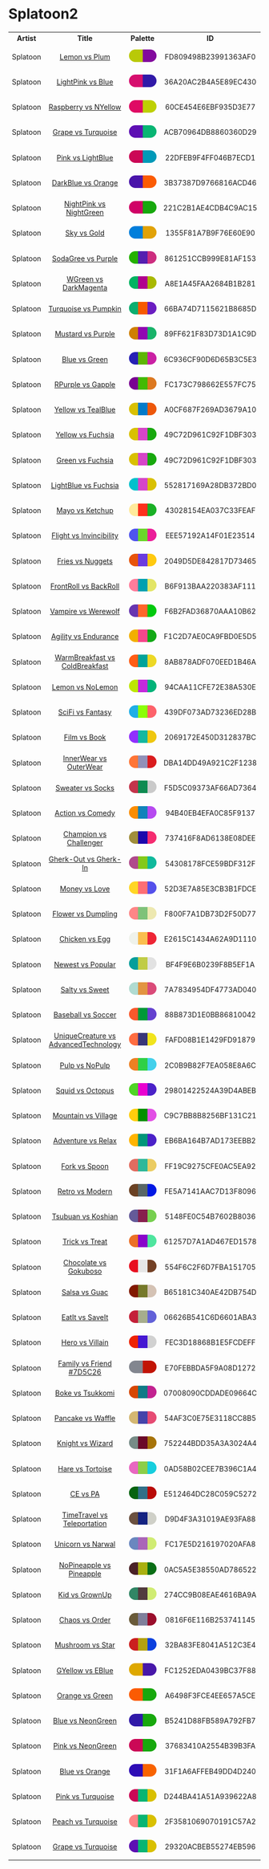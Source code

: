 
<!DOCTYPE html>
<html><body>
<h1>Splatoon2</h1>
<table style="width:100%">
<tr><th style="text-align: center; vertical-align: middle;">Artist</th><th style="text-align: center; vertical-align: middle;">Title</th><th style="text-align: center; vertical-align: middle;">Palette</th><th style="text-align: center; vertical-align: middle;">ID</th></tr>
<tr><td style="text-align: center; vertical-align: middle;"><p style="font-size:14px">Splatoon</p></td> <td style="text-align: center; vertical-align: middle;"><a href=https://splatoonwiki.org/wiki/Ink style="font-size:14px">Lemon vs Plum</a></td> <td style="text-align: center; vertical-align: middle;"><img style="border-radius: 14px;" src="../media/swatches/FD809498B23991363AF0.jpg" height="25"></td> <td style="text-align: center; vertical-align: middle;"><p style="font-size:14px">FD809498B23991363AF0</p></td></tr>
<tr><td style="text-align: center; vertical-align: middle;"><p style="font-size:14px">Splatoon</p></td> <td style="text-align: center; vertical-align: middle;"><a href=https://splatoonwiki.org/wiki/Ink style="font-size:14px">LightPink vs Blue</a></td> <td style="text-align: center; vertical-align: middle;"><img style="border-radius: 14px;" src="../media/swatches/36A20AC2B4A5E89EC430.jpg" height="25"></td> <td style="text-align: center; vertical-align: middle;"><p style="font-size:14px">36A20AC2B4A5E89EC430</p></td></tr>
<tr><td style="text-align: center; vertical-align: middle;"><p style="font-size:14px">Splatoon</p></td> <td style="text-align: center; vertical-align: middle;"><a href=https://splatoonwiki.org/wiki/Ink style="font-size:14px">Raspberry vs NYellow</a></td> <td style="text-align: center; vertical-align: middle;"><img style="border-radius: 14px;" src="../media/swatches/60CE454E6EBF935D3E77.jpg" height="25"></td> <td style="text-align: center; vertical-align: middle;"><p style="font-size:14px">60CE454E6EBF935D3E77</p></td></tr>
<tr><td style="text-align: center; vertical-align: middle;"><p style="font-size:14px">Splatoon</p></td> <td style="text-align: center; vertical-align: middle;"><a href=https://splatoonwiki.org/wiki/Ink style="font-size:14px">Grape vs Turquoise</a></td> <td style="text-align: center; vertical-align: middle;"><img style="border-radius: 14px;" src="../media/swatches/ACB70964DB8860360D29.jpg" height="25"></td> <td style="text-align: center; vertical-align: middle;"><p style="font-size:14px">ACB70964DB8860360D29</p></td></tr>
<tr><td style="text-align: center; vertical-align: middle;"><p style="font-size:14px">Splatoon</p></td> <td style="text-align: center; vertical-align: middle;"><a href=https://splatoonwiki.org/wiki/Ink style="font-size:14px">Pink vs LightBlue</a></td> <td style="text-align: center; vertical-align: middle;"><img style="border-radius: 14px;" src="../media/swatches/22DFEB9F4FF046B7ECD1.jpg" height="25"></td> <td style="text-align: center; vertical-align: middle;"><p style="font-size:14px">22DFEB9F4FF046B7ECD1</p></td></tr>
<tr><td style="text-align: center; vertical-align: middle;"><p style="font-size:14px">Splatoon</p></td> <td style="text-align: center; vertical-align: middle;"><a href=https://splatoonwiki.org/wiki/Ink style="font-size:14px">DarkBlue vs Orange</a></td> <td style="text-align: center; vertical-align: middle;"><img style="border-radius: 14px;" src="../media/swatches/3B37387D9766816ACD46.jpg" height="25"></td> <td style="text-align: center; vertical-align: middle;"><p style="font-size:14px">3B37387D9766816ACD46</p></td></tr>
<tr><td style="text-align: center; vertical-align: middle;"><p style="font-size:14px">Splatoon</p></td> <td style="text-align: center; vertical-align: middle;"><a href=https://splatoonwiki.org/wiki/Ink style="font-size:14px">NightPink vs NightGreen</a></td> <td style="text-align: center; vertical-align: middle;"><img style="border-radius: 14px;" src="../media/swatches/221C2B1AE4CDB4C9AC15.jpg" height="25"></td> <td style="text-align: center; vertical-align: middle;"><p style="font-size:14px">221C2B1AE4CDB4C9AC15</p></td></tr>
<tr><td style="text-align: center; vertical-align: middle;"><p style="font-size:14px">Splatoon</p></td> <td style="text-align: center; vertical-align: middle;"><a href=https://splatoonwiki.org/wiki/Ink style="font-size:14px">Sky vs Gold</a></td> <td style="text-align: center; vertical-align: middle;"><img style="border-radius: 14px;" src="../media/swatches/1355F81A7B9F76E60E90.jpg" height="25"></td> <td style="text-align: center; vertical-align: middle;"><p style="font-size:14px">1355F81A7B9F76E60E90</p></td></tr>
<tr><td style="text-align: center; vertical-align: middle;"><p style="font-size:14px">Splatoon</p></td> <td style="text-align: center; vertical-align: middle;"><a href=https://splatoonwiki.org/wiki/Ink style="font-size:14px">SodaGree vs Purple</a></td> <td style="text-align: center; vertical-align: middle;"><img style="border-radius: 14px;" src="../media/swatches/861251CCB999E81AF153.jpg" height="25"></td> <td style="text-align: center; vertical-align: middle;"><p style="font-size:14px">861251CCB999E81AF153</p></td></tr>
<tr><td style="text-align: center; vertical-align: middle;"><p style="font-size:14px">Splatoon</p></td> <td style="text-align: center; vertical-align: middle;"><a href=https://splatoonwiki.org/wiki/Ink style="font-size:14px">WGreen vs DarkMagenta</a></td> <td style="text-align: center; vertical-align: middle;"><img style="border-radius: 14px;" src="../media/swatches/A8E1A45FAA2684B1B281.jpg" height="25"></td> <td style="text-align: center; vertical-align: middle;"><p style="font-size:14px">A8E1A45FAA2684B1B281</p></td></tr>
<tr><td style="text-align: center; vertical-align: middle;"><p style="font-size:14px">Splatoon</p></td> <td style="text-align: center; vertical-align: middle;"><a href=https://splatoonwiki.org/wiki/Ink style="font-size:14px">Turquoise vs Pumpkin</a></td> <td style="text-align: center; vertical-align: middle;"><img style="border-radius: 14px;" src="../media/swatches/66BA74D7115621B8685D.jpg" height="25"></td> <td style="text-align: center; vertical-align: middle;"><p style="font-size:14px">66BA74D7115621B8685D</p></td></tr>
<tr><td style="text-align: center; vertical-align: middle;"><p style="font-size:14px">Splatoon</p></td> <td style="text-align: center; vertical-align: middle;"><a href=https://splatoonwiki.org/wiki/Ink style="font-size:14px">Mustard vs Purple</a></td> <td style="text-align: center; vertical-align: middle;"><img style="border-radius: 14px;" src="../media/swatches/89FF621F83D73D1A1C9D.jpg" height="25"></td> <td style="text-align: center; vertical-align: middle;"><p style="font-size:14px">89FF621F83D73D1A1C9D</p></td></tr>
<tr><td style="text-align: center; vertical-align: middle;"><p style="font-size:14px">Splatoon</p></td> <td style="text-align: center; vertical-align: middle;"><a href=https://splatoonwiki.org/wiki/Ink style="font-size:14px">Blue vs Green</a></td> <td style="text-align: center; vertical-align: middle;"><img style="border-radius: 14px;" src="../media/swatches/6C936CF90D6D65B3C5E3.jpg" height="25"></td> <td style="text-align: center; vertical-align: middle;"><p style="font-size:14px">6C936CF90D6D65B3C5E3</p></td></tr>
<tr><td style="text-align: center; vertical-align: middle;"><p style="font-size:14px">Splatoon</p></td> <td style="text-align: center; vertical-align: middle;"><a href=https://splatoonwiki.org/wiki/Ink style="font-size:14px">RPurple vs Gapple</a></td> <td style="text-align: center; vertical-align: middle;"><img style="border-radius: 14px;" src="../media/swatches/FC173C798662E557FC75.jpg" height="25"></td> <td style="text-align: center; vertical-align: middle;"><p style="font-size:14px">FC173C798662E557FC75</p></td></tr>
<tr><td style="text-align: center; vertical-align: middle;"><p style="font-size:14px">Splatoon</p></td> <td style="text-align: center; vertical-align: middle;"><a href=https://splatoonwiki.org/wiki/Ink style="font-size:14px">Yellow vs TealBlue</a></td> <td style="text-align: center; vertical-align: middle;"><img style="border-radius: 14px;" src="../media/swatches/A0CF687F269AD3679A10.jpg" height="25"></td> <td style="text-align: center; vertical-align: middle;"><p style="font-size:14px">A0CF687F269AD3679A10</p></td></tr>
<tr><td style="text-align: center; vertical-align: middle;"><p style="font-size:14px">Splatoon</p></td> <td style="text-align: center; vertical-align: middle;"><a href=https://splatoonwiki.org/wiki/Ink style="font-size:14px">Yellow vs Fuchsia</a></td> <td style="text-align: center; vertical-align: middle;"><img style="border-radius: 14px;" src="../media/swatches/49C72D961C92F1DBF303.jpg" height="25"></td> <td style="text-align: center; vertical-align: middle;"><p style="font-size:14px">49C72D961C92F1DBF303</p></td></tr>
<tr><td style="text-align: center; vertical-align: middle;"><p style="font-size:14px">Splatoon</p></td> <td style="text-align: center; vertical-align: middle;"><a href=https://splatoonwiki.org/wiki/Ink style="font-size:14px">Green vs Fuchsia</a></td> <td style="text-align: center; vertical-align: middle;"><img style="border-radius: 14px;" src="../media/swatches/49C72D961C92F1DBF303.jpg" height="25"></td> <td style="text-align: center; vertical-align: middle;"><p style="font-size:14px">49C72D961C92F1DBF303</p></td></tr>
<tr><td style="text-align: center; vertical-align: middle;"><p style="font-size:14px">Splatoon</p></td> <td style="text-align: center; vertical-align: middle;"><a href=https://splatoonwiki.org/wiki/Ink style="font-size:14px">LightBlue vs Fuchsia</a></td> <td style="text-align: center; vertical-align: middle;"><img style="border-radius: 14px;" src="../media/swatches/552817169A28DB372BD0.jpg" height="25"></td> <td style="text-align: center; vertical-align: middle;"><p style="font-size:14px">552817169A28DB372BD0</p></td></tr>
<tr><td style="text-align: center; vertical-align: middle;"><p style="font-size:14px">Splatoon</p></td> <td style="text-align: center; vertical-align: middle;"><a href=https://splatoonwiki.org/wiki/Ink style="font-size:14px">Mayo vs Ketchup</a></td> <td style="text-align: center; vertical-align: middle;"><img style="border-radius: 14px;" src="../media/swatches/43028154EA037C33FEAF.jpg" height="25"></td> <td style="text-align: center; vertical-align: middle;"><p style="font-size:14px">43028154EA037C33FEAF</p></td></tr>
<tr><td style="text-align: center; vertical-align: middle;"><p style="font-size:14px">Splatoon</p></td> <td style="text-align: center; vertical-align: middle;"><a href=https://splatoonwiki.org/wiki/Ink style="font-size:14px">Flight vs Invincibility</a></td> <td style="text-align: center; vertical-align: middle;"><img style="border-radius: 14px;" src="../media/swatches/EEE57192A14F01E23514.jpg" height="25"></td> <td style="text-align: center; vertical-align: middle;"><p style="font-size:14px">EEE57192A14F01E23514</p></td></tr>
<tr><td style="text-align: center; vertical-align: middle;"><p style="font-size:14px">Splatoon</p></td> <td style="text-align: center; vertical-align: middle;"><a href=https://splatoonwiki.org/wiki/Ink style="font-size:14px">Fries vs Nuggets</a></td> <td style="text-align: center; vertical-align: middle;"><img style="border-radius: 14px;" src="../media/swatches/2049D5DE842817D73465.jpg" height="25"></td> <td style="text-align: center; vertical-align: middle;"><p style="font-size:14px">2049D5DE842817D73465</p></td></tr>
<tr><td style="text-align: center; vertical-align: middle;"><p style="font-size:14px">Splatoon</p></td> <td style="text-align: center; vertical-align: middle;"><a href=https://splatoonwiki.org/wiki/Ink style="font-size:14px">FrontRoll vs BackRoll</a></td> <td style="text-align: center; vertical-align: middle;"><img style="border-radius: 14px;" src="../media/swatches/B6F913BAA220383AF111.jpg" height="25"></td> <td style="text-align: center; vertical-align: middle;"><p style="font-size:14px">B6F913BAA220383AF111</p></td></tr>
<tr><td style="text-align: center; vertical-align: middle;"><p style="font-size:14px">Splatoon</p></td> <td style="text-align: center; vertical-align: middle;"><a href=https://splatoonwiki.org/wiki/Ink style="font-size:14px">Vampire vs Werewolf</a></td> <td style="text-align: center; vertical-align: middle;"><img style="border-radius: 14px;" src="../media/swatches/F6B2FAD36870AAA10B62.jpg" height="25"></td> <td style="text-align: center; vertical-align: middle;"><p style="font-size:14px">F6B2FAD36870AAA10B62</p></td></tr>
<tr><td style="text-align: center; vertical-align: middle;"><p style="font-size:14px">Splatoon</p></td> <td style="text-align: center; vertical-align: middle;"><a href=https://splatoonwiki.org/wiki/Ink style="font-size:14px">Agility vs Endurance</a></td> <td style="text-align: center; vertical-align: middle;"><img style="border-radius: 14px;" src="../media/swatches/F1C2D7AE0CA9FBD0E5D5.jpg" height="25"></td> <td style="text-align: center; vertical-align: middle;"><p style="font-size:14px">F1C2D7AE0CA9FBD0E5D5</p></td></tr>
<tr><td style="text-align: center; vertical-align: middle;"><p style="font-size:14px">Splatoon</p></td> <td style="text-align: center; vertical-align: middle;"><a href=https://splatoonwiki.org/wiki/Ink style="font-size:14px">WarmBreakfast vs ColdBreakfast</a></td> <td style="text-align: center; vertical-align: middle;"><img style="border-radius: 14px;" src="../media/swatches/8AB878ADF070EED1B46A.jpg" height="25"></td> <td style="text-align: center; vertical-align: middle;"><p style="font-size:14px">8AB878ADF070EED1B46A</p></td></tr>
<tr><td style="text-align: center; vertical-align: middle;"><p style="font-size:14px">Splatoon</p></td> <td style="text-align: center; vertical-align: middle;"><a href=https://splatoonwiki.org/wiki/Ink style="font-size:14px">Lemon vs NoLemon</a></td> <td style="text-align: center; vertical-align: middle;"><img style="border-radius: 14px;" src="../media/swatches/94CAA11CFE72E38A530E.jpg" height="25"></td> <td style="text-align: center; vertical-align: middle;"><p style="font-size:14px">94CAA11CFE72E38A530E</p></td></tr>
<tr><td style="text-align: center; vertical-align: middle;"><p style="font-size:14px">Splatoon</p></td> <td style="text-align: center; vertical-align: middle;"><a href=https://splatoonwiki.org/wiki/Ink style="font-size:14px">SciFi vs Fantasy</a></td> <td style="text-align: center; vertical-align: middle;"><img style="border-radius: 14px;" src="../media/swatches/439DF073AD73236ED28B.jpg" height="25"></td> <td style="text-align: center; vertical-align: middle;"><p style="font-size:14px">439DF073AD73236ED28B</p></td></tr>
<tr><td style="text-align: center; vertical-align: middle;"><p style="font-size:14px">Splatoon</p></td> <td style="text-align: center; vertical-align: middle;"><a href=https://splatoonwiki.org/wiki/Ink style="font-size:14px">Film vs Book</a></td> <td style="text-align: center; vertical-align: middle;"><img style="border-radius: 14px;" src="../media/swatches/2069172E450D312837BC.jpg" height="25"></td> <td style="text-align: center; vertical-align: middle;"><p style="font-size:14px">2069172E450D312837BC</p></td></tr>
<tr><td style="text-align: center; vertical-align: middle;"><p style="font-size:14px">Splatoon</p></td> <td style="text-align: center; vertical-align: middle;"><a href=https://splatoonwiki.org/wiki/Ink style="font-size:14px">InnerWear vs OuterWear</a></td> <td style="text-align: center; vertical-align: middle;"><img style="border-radius: 14px;" src="../media/swatches/DBA14DD49A921C2F1238.jpg" height="25"></td> <td style="text-align: center; vertical-align: middle;"><p style="font-size:14px">DBA14DD49A921C2F1238</p></td></tr>
<tr><td style="text-align: center; vertical-align: middle;"><p style="font-size:14px">Splatoon</p></td> <td style="text-align: center; vertical-align: middle;"><a href=https://splatoonwiki.org/wiki/Ink style="font-size:14px">Sweater vs Socks</a></td> <td style="text-align: center; vertical-align: middle;"><img style="border-radius: 14px;" src="../media/swatches/F5D5C09373AF66AD7364.jpg" height="25"></td> <td style="text-align: center; vertical-align: middle;"><p style="font-size:14px">F5D5C09373AF66AD7364</p></td></tr>
<tr><td style="text-align: center; vertical-align: middle;"><p style="font-size:14px">Splatoon</p></td> <td style="text-align: center; vertical-align: middle;"><a href=https://splatoonwiki.org/wiki/Ink style="font-size:14px">Action vs Comedy</a></td> <td style="text-align: center; vertical-align: middle;"><img style="border-radius: 14px;" src="../media/swatches/94B40EB4EFA0C85F9137.jpg" height="25"></td> <td style="text-align: center; vertical-align: middle;"><p style="font-size:14px">94B40EB4EFA0C85F9137</p></td></tr>
<tr><td style="text-align: center; vertical-align: middle;"><p style="font-size:14px">Splatoon</p></td> <td style="text-align: center; vertical-align: middle;"><a href=https://splatoonwiki.org/wiki/Ink style="font-size:14px">Champion vs Challenger</a></td> <td style="text-align: center; vertical-align: middle;"><img style="border-radius: 14px;" src="../media/swatches/737416F8AD6138E08DEE.jpg" height="25"></td> <td style="text-align: center; vertical-align: middle;"><p style="font-size:14px">737416F8AD6138E08DEE</p></td></tr>
<tr><td style="text-align: center; vertical-align: middle;"><p style="font-size:14px">Splatoon</p></td> <td style="text-align: center; vertical-align: middle;"><a href=https://splatoonwiki.org/wiki/Ink style="font-size:14px">Gherk-Out vs Gherk-In</a></td> <td style="text-align: center; vertical-align: middle;"><img style="border-radius: 14px;" src="../media/swatches/54308178FCE59BDF312F.jpg" height="25"></td> <td style="text-align: center; vertical-align: middle;"><p style="font-size:14px">54308178FCE59BDF312F</p></td></tr>
<tr><td style="text-align: center; vertical-align: middle;"><p style="font-size:14px">Splatoon</p></td> <td style="text-align: center; vertical-align: middle;"><a href=https://splatoonwiki.org/wiki/Ink style="font-size:14px">Money vs Love</a></td> <td style="text-align: center; vertical-align: middle;"><img style="border-radius: 14px;" src="../media/swatches/52D3E7A85E3CB3B1FDCE.jpg" height="25"></td> <td style="text-align: center; vertical-align: middle;"><p style="font-size:14px">52D3E7A85E3CB3B1FDCE</p></td></tr>
<tr><td style="text-align: center; vertical-align: middle;"><p style="font-size:14px">Splatoon</p></td> <td style="text-align: center; vertical-align: middle;"><a href=https://splatoonwiki.org/wiki/Ink style="font-size:14px">Flower vs Dumpling</a></td> <td style="text-align: center; vertical-align: middle;"><img style="border-radius: 14px;" src="../media/swatches/F800F7A1DB73D2F50D77.jpg" height="25"></td> <td style="text-align: center; vertical-align: middle;"><p style="font-size:14px">F800F7A1DB73D2F50D77</p></td></tr>
<tr><td style="text-align: center; vertical-align: middle;"><p style="font-size:14px">Splatoon</p></td> <td style="text-align: center; vertical-align: middle;"><a href=https://splatoonwiki.org/wiki/Ink style="font-size:14px">Chicken vs Egg</a></td> <td style="text-align: center; vertical-align: middle;"><img style="border-radius: 14px;" src="../media/swatches/E2615C1434A62A9D1110.jpg" height="25"></td> <td style="text-align: center; vertical-align: middle;"><p style="font-size:14px">E2615C1434A62A9D1110</p></td></tr>
<tr><td style="text-align: center; vertical-align: middle;"><p style="font-size:14px">Splatoon</p></td> <td style="text-align: center; vertical-align: middle;"><a href=https://splatoonwiki.org/wiki/Ink style="font-size:14px">Newest vs Popular</a></td> <td style="text-align: center; vertical-align: middle;"><img style="border-radius: 14px;" src="../media/swatches/BF4F9E6B0239F8B5EF1A.jpg" height="25"></td> <td style="text-align: center; vertical-align: middle;"><p style="font-size:14px">BF4F9E6B0239F8B5EF1A</p></td></tr>
<tr><td style="text-align: center; vertical-align: middle;"><p style="font-size:14px">Splatoon</p></td> <td style="text-align: center; vertical-align: middle;"><a href=https://splatoonwiki.org/wiki/Ink style="font-size:14px">Salty vs Sweet</a></td> <td style="text-align: center; vertical-align: middle;"><img style="border-radius: 14px;" src="../media/swatches/7A7834954DF4773AD040.jpg" height="25"></td> <td style="text-align: center; vertical-align: middle;"><p style="font-size:14px">7A7834954DF4773AD040</p></td></tr>
<tr><td style="text-align: center; vertical-align: middle;"><p style="font-size:14px">Splatoon</p></td> <td style="text-align: center; vertical-align: middle;"><a href=https://splatoonwiki.org/wiki/Ink style="font-size:14px">Baseball vs Soccer</a></td> <td style="text-align: center; vertical-align: middle;"><img style="border-radius: 14px;" src="../media/swatches/88B873D1E0BB86810042.jpg" height="25"></td> <td style="text-align: center; vertical-align: middle;"><p style="font-size:14px">88B873D1E0BB86810042</p></td></tr>
<tr><td style="text-align: center; vertical-align: middle;"><p style="font-size:14px">Splatoon</p></td> <td style="text-align: center; vertical-align: middle;"><a href=https://splatoonwiki.org/wiki/Ink style="font-size:14px">UniqueCreature vs AdvancedTechnology</a></td> <td style="text-align: center; vertical-align: middle;"><img style="border-radius: 14px;" src="../media/swatches/FAFD08B1E1429FD91879.jpg" height="25"></td> <td style="text-align: center; vertical-align: middle;"><p style="font-size:14px">FAFD08B1E1429FD91879</p></td></tr>
<tr><td style="text-align: center; vertical-align: middle;"><p style="font-size:14px">Splatoon</p></td> <td style="text-align: center; vertical-align: middle;"><a href=https://splatoonwiki.org/wiki/Ink style="font-size:14px">Pulp vs NoPulp</a></td> <td style="text-align: center; vertical-align: middle;"><img style="border-radius: 14px;" src="../media/swatches/2C0B9B82F7EA058E8A6C.jpg" height="25"></td> <td style="text-align: center; vertical-align: middle;"><p style="font-size:14px">2C0B9B82F7EA058E8A6C</p></td></tr>
<tr><td style="text-align: center; vertical-align: middle;"><p style="font-size:14px">Splatoon</p></td> <td style="text-align: center; vertical-align: middle;"><a href=https://splatoonwiki.org/wiki/Ink style="font-size:14px">Squid vs Octopus</a></td> <td style="text-align: center; vertical-align: middle;"><img style="border-radius: 14px;" src="../media/swatches/29801422524A39D4ABEB.jpg" height="25"></td> <td style="text-align: center; vertical-align: middle;"><p style="font-size:14px">29801422524A39D4ABEB</p></td></tr>
<tr><td style="text-align: center; vertical-align: middle;"><p style="font-size:14px">Splatoon</p></td> <td style="text-align: center; vertical-align: middle;"><a href=https://splatoonwiki.org/wiki/Ink style="font-size:14px">Mountain vs Village</a></td> <td style="text-align: center; vertical-align: middle;"><img style="border-radius: 14px;" src="../media/swatches/C9C7BB8B8256BF131C21.jpg" height="25"></td> <td style="text-align: center; vertical-align: middle;"><p style="font-size:14px">C9C7BB8B8256BF131C21</p></td></tr>
<tr><td style="text-align: center; vertical-align: middle;"><p style="font-size:14px">Splatoon</p></td> <td style="text-align: center; vertical-align: middle;"><a href=https://splatoonwiki.org/wiki/Ink style="font-size:14px">Adventure vs Relax</a></td> <td style="text-align: center; vertical-align: middle;"><img style="border-radius: 14px;" src="../media/swatches/EB6BA164B7AD173EEBB2.jpg" height="25"></td> <td style="text-align: center; vertical-align: middle;"><p style="font-size:14px">EB6BA164B7AD173EEBB2</p></td></tr>
<tr><td style="text-align: center; vertical-align: middle;"><p style="font-size:14px">Splatoon</p></td> <td style="text-align: center; vertical-align: middle;"><a href=https://splatoonwiki.org/wiki/Ink style="font-size:14px">Fork vs Spoon</a></td> <td style="text-align: center; vertical-align: middle;"><img style="border-radius: 14px;" src="../media/swatches/FF19C9275CFE0AC5EA92.jpg" height="25"></td> <td style="text-align: center; vertical-align: middle;"><p style="font-size:14px">FF19C9275CFE0AC5EA92</p></td></tr>
<tr><td style="text-align: center; vertical-align: middle;"><p style="font-size:14px">Splatoon</p></td> <td style="text-align: center; vertical-align: middle;"><a href=https://splatoonwiki.org/wiki/Ink style="font-size:14px">Retro vs Modern</a></td> <td style="text-align: center; vertical-align: middle;"><img style="border-radius: 14px;" src="../media/swatches/FE5A7141AAC7D13F8096.jpg" height="25"></td> <td style="text-align: center; vertical-align: middle;"><p style="font-size:14px">FE5A7141AAC7D13F8096</p></td></tr>
<tr><td style="text-align: center; vertical-align: middle;"><p style="font-size:14px">Splatoon</p></td> <td style="text-align: center; vertical-align: middle;"><a href=https://splatoonwiki.org/wiki/Ink style="font-size:14px">Tsubuan vs Koshian</a></td> <td style="text-align: center; vertical-align: middle;"><img style="border-radius: 14px;" src="../media/swatches/5148FE0C54B7602B8036.jpg" height="25"></td> <td style="text-align: center; vertical-align: middle;"><p style="font-size:14px">5148FE0C54B7602B8036</p></td></tr>
<tr><td style="text-align: center; vertical-align: middle;"><p style="font-size:14px">Splatoon</p></td> <td style="text-align: center; vertical-align: middle;"><a href=https://splatoonwiki.org/wiki/Ink style="font-size:14px">Trick vs Treat</a></td> <td style="text-align: center; vertical-align: middle;"><img style="border-radius: 14px;" src="../media/swatches/61257D7A1AD467ED1578.jpg" height="25"></td> <td style="text-align: center; vertical-align: middle;"><p style="font-size:14px">61257D7A1AD467ED1578</p></td></tr>
<tr><td style="text-align: center; vertical-align: middle;"><p style="font-size:14px">Splatoon</p></td> <td style="text-align: center; vertical-align: middle;"><a href=https://splatoonwiki.org/wiki/Ink style="font-size:14px">Chocolate vs Gokuboso</a></td> <td style="text-align: center; vertical-align: middle;"><img style="border-radius: 14px;" src="../media/swatches/554F6C2F6D7FBA151705.jpg" height="25"></td> <td style="text-align: center; vertical-align: middle;"><p style="font-size:14px">554F6C2F6D7FBA151705</p></td></tr>
<tr><td style="text-align: center; vertical-align: middle;"><p style="font-size:14px">Splatoon</p></td> <td style="text-align: center; vertical-align: middle;"><a href=https://splatoonwiki.org/wiki/Ink style="font-size:14px">Salsa vs Guac</a></td> <td style="text-align: center; vertical-align: middle;"><img style="border-radius: 14px;" src="../media/swatches/B65181C340AE42DB754D.jpg" height="25"></td> <td style="text-align: center; vertical-align: middle;"><p style="font-size:14px">B65181C340AE42DB754D</p></td></tr>
<tr><td style="text-align: center; vertical-align: middle;"><p style="font-size:14px">Splatoon</p></td> <td style="text-align: center; vertical-align: middle;"><a href=https://splatoonwiki.org/wiki/Ink style="font-size:14px">EatIt vs SaveIt</a></td> <td style="text-align: center; vertical-align: middle;"><img style="border-radius: 14px;" src="../media/swatches/06626B541C6D6601ABA3.jpg" height="25"></td> <td style="text-align: center; vertical-align: middle;"><p style="font-size:14px">06626B541C6D6601ABA3</p></td></tr>
<tr><td style="text-align: center; vertical-align: middle;"><p style="font-size:14px">Splatoon</p></td> <td style="text-align: center; vertical-align: middle;"><a href=https://splatoonwiki.org/wiki/Ink style="font-size:14px">Hero vs Villain</a></td> <td style="text-align: center; vertical-align: middle;"><img style="border-radius: 14px;" src="../media/swatches/FEC3D18868B1E5FCDEFF.jpg" height="25"></td> <td style="text-align: center; vertical-align: middle;"><p style="font-size:14px">FEC3D18868B1E5FCDEFF</p></td></tr>
<tr><td style="text-align: center; vertical-align: middle;"><p style="font-size:14px">Splatoon</p></td> <td style="text-align: center; vertical-align: middle;"><a href=https://splatoonwiki.org/wiki/Ink style="font-size:14px">Family vs Friend #7D5C26</a></td> <td style="text-align: center; vertical-align: middle;"><img style="border-radius: 14px;" src="../media/swatches/E70FEBBDA5F9A08D1272.jpg" height="25"></td> <td style="text-align: center; vertical-align: middle;"><p style="font-size:14px">E70FEBBDA5F9A08D1272</p></td></tr>
<tr><td style="text-align: center; vertical-align: middle;"><p style="font-size:14px">Splatoon</p></td> <td style="text-align: center; vertical-align: middle;"><a href=https://splatoonwiki.org/wiki/Ink style="font-size:14px">Boke vs Tsukkomi</a></td> <td style="text-align: center; vertical-align: middle;"><img style="border-radius: 14px;" src="../media/swatches/07008090CDDADE09664C.jpg" height="25"></td> <td style="text-align: center; vertical-align: middle;"><p style="font-size:14px">07008090CDDADE09664C</p></td></tr>
<tr><td style="text-align: center; vertical-align: middle;"><p style="font-size:14px">Splatoon</p></td> <td style="text-align: center; vertical-align: middle;"><a href=https://splatoonwiki.org/wiki/Ink style="font-size:14px">Pancake vs Waffle</a></td> <td style="text-align: center; vertical-align: middle;"><img style="border-radius: 14px;" src="../media/swatches/54AF3C0E75E3118CC8B5.jpg" height="25"></td> <td style="text-align: center; vertical-align: middle;"><p style="font-size:14px">54AF3C0E75E3118CC8B5</p></td></tr>
<tr><td style="text-align: center; vertical-align: middle;"><p style="font-size:14px">Splatoon</p></td> <td style="text-align: center; vertical-align: middle;"><a href=https://splatoonwiki.org/wiki/Ink style="font-size:14px">Knight vs Wizard</a></td> <td style="text-align: center; vertical-align: middle;"><img style="border-radius: 14px;" src="../media/swatches/752244BDD35A3A3024A4.jpg" height="25"></td> <td style="text-align: center; vertical-align: middle;"><p style="font-size:14px">752244BDD35A3A3024A4</p></td></tr>
<tr><td style="text-align: center; vertical-align: middle;"><p style="font-size:14px">Splatoon</p></td> <td style="text-align: center; vertical-align: middle;"><a href=https://splatoonwiki.org/wiki/Ink style="font-size:14px">Hare vs Tortoise</a></td> <td style="text-align: center; vertical-align: middle;"><img style="border-radius: 14px;" src="../media/swatches/0AD58B02CEE7B396C1A4.jpg" height="25"></td> <td style="text-align: center; vertical-align: middle;"><p style="font-size:14px">0AD58B02CEE7B396C1A4</p></td></tr>
<tr><td style="text-align: center; vertical-align: middle;"><p style="font-size:14px">Splatoon</p></td> <td style="text-align: center; vertical-align: middle;"><a href=https://splatoonwiki.org/wiki/Ink style="font-size:14px">CE vs PA</a></td> <td style="text-align: center; vertical-align: middle;"><img style="border-radius: 14px;" src="../media/swatches/E512464DC28C059C5272.jpg" height="25"></td> <td style="text-align: center; vertical-align: middle;"><p style="font-size:14px">E512464DC28C059C5272</p></td></tr>
<tr><td style="text-align: center; vertical-align: middle;"><p style="font-size:14px">Splatoon</p></td> <td style="text-align: center; vertical-align: middle;"><a href=https://splatoonwiki.org/wiki/Ink style="font-size:14px">TimeTravel vs Teleportation</a></td> <td style="text-align: center; vertical-align: middle;"><img style="border-radius: 14px;" src="../media/swatches/D9D4F3A31019AE93FA88.jpg" height="25"></td> <td style="text-align: center; vertical-align: middle;"><p style="font-size:14px">D9D4F3A31019AE93FA88</p></td></tr>
<tr><td style="text-align: center; vertical-align: middle;"><p style="font-size:14px">Splatoon</p></td> <td style="text-align: center; vertical-align: middle;"><a href=https://splatoonwiki.org/wiki/Ink style="font-size:14px">Unicorn vs Narwal</a></td> <td style="text-align: center; vertical-align: middle;"><img style="border-radius: 14px;" src="../media/swatches/FC17E5D216197020AFA8.jpg" height="25"></td> <td style="text-align: center; vertical-align: middle;"><p style="font-size:14px">FC17E5D216197020AFA8</p></td></tr>
<tr><td style="text-align: center; vertical-align: middle;"><p style="font-size:14px">Splatoon</p></td> <td style="text-align: center; vertical-align: middle;"><a href=https://splatoonwiki.org/wiki/Ink style="font-size:14px">NoPineapple vs Pineapple</a></td> <td style="text-align: center; vertical-align: middle;"><img style="border-radius: 14px;" src="../media/swatches/0AC5A5E38550AD786522.jpg" height="25"></td> <td style="text-align: center; vertical-align: middle;"><p style="font-size:14px">0AC5A5E38550AD786522</p></td></tr>
<tr><td style="text-align: center; vertical-align: middle;"><p style="font-size:14px">Splatoon</p></td> <td style="text-align: center; vertical-align: middle;"><a href=https://splatoonwiki.org/wiki/Ink style="font-size:14px">Kid vs GrownUp</a></td> <td style="text-align: center; vertical-align: middle;"><img style="border-radius: 14px;" src="../media/swatches/274CC9B08EAE4616BA9A.jpg" height="25"></td> <td style="text-align: center; vertical-align: middle;"><p style="font-size:14px">274CC9B08EAE4616BA9A</p></td></tr>
<tr><td style="text-align: center; vertical-align: middle;"><p style="font-size:14px">Splatoon</p></td> <td style="text-align: center; vertical-align: middle;"><a href=https://splatoonwiki.org/wiki/Ink style="font-size:14px">Chaos vs Order</a></td> <td style="text-align: center; vertical-align: middle;"><img style="border-radius: 14px;" src="../media/swatches/0816F6E116B253741145.jpg" height="25"></td> <td style="text-align: center; vertical-align: middle;"><p style="font-size:14px">0816F6E116B253741145</p></td></tr>
<tr><td style="text-align: center; vertical-align: middle;"><p style="font-size:14px">Splatoon</p></td> <td style="text-align: center; vertical-align: middle;"><a href=https://splatoonwiki.org/wiki/Ink style="font-size:14px">Mushroom vs Star</a></td> <td style="text-align: center; vertical-align: middle;"><img style="border-radius: 14px;" src="../media/swatches/32BA83FE8041A512C3E4.jpg" height="25"></td> <td style="text-align: center; vertical-align: middle;"><p style="font-size:14px">32BA83FE8041A512C3E4</p></td></tr>
<tr><td style="text-align: center; vertical-align: middle;"><p style="font-size:14px">Splatoon</p></td> <td style="text-align: center; vertical-align: middle;"><a href=https://splatoonwiki.org/wiki/Ink style="font-size:14px">GYellow vs EBlue</a></td> <td style="text-align: center; vertical-align: middle;"><img style="border-radius: 14px;" src="../media/swatches/FC1252EDA0439BC37F88.jpg" height="25"></td> <td style="text-align: center; vertical-align: middle;"><p style="font-size:14px">FC1252EDA0439BC37F88</p></td></tr>
<tr><td style="text-align: center; vertical-align: middle;"><p style="font-size:14px">Splatoon</p></td> <td style="text-align: center; vertical-align: middle;"><a href=https://splatoonwiki.org/wiki/Ink style="font-size:14px">Orange vs Green</a></td> <td style="text-align: center; vertical-align: middle;"><img style="border-radius: 14px;" src="../media/swatches/A6498F3FCE4EE657A5CE.jpg" height="25"></td> <td style="text-align: center; vertical-align: middle;"><p style="font-size:14px">A6498F3FCE4EE657A5CE</p></td></tr>
<tr><td style="text-align: center; vertical-align: middle;"><p style="font-size:14px">Splatoon</p></td> <td style="text-align: center; vertical-align: middle;"><a href=https://splatoonwiki.org/wiki/Ink style="font-size:14px">Blue vs NeonGreen</a></td> <td style="text-align: center; vertical-align: middle;"><img style="border-radius: 14px;" src="../media/swatches/B5241D88FB589A792FB7.jpg" height="25"></td> <td style="text-align: center; vertical-align: middle;"><p style="font-size:14px">B5241D88FB589A792FB7</p></td></tr>
<tr><td style="text-align: center; vertical-align: middle;"><p style="font-size:14px">Splatoon</p></td> <td style="text-align: center; vertical-align: middle;"><a href=https://splatoonwiki.org/wiki/Ink style="font-size:14px">Pink vs NeonGreen</a></td> <td style="text-align: center; vertical-align: middle;"><img style="border-radius: 14px;" src="../media/swatches/37683410A2554B39B3FA.jpg" height="25"></td> <td style="text-align: center; vertical-align: middle;"><p style="font-size:14px">37683410A2554B39B3FA</p></td></tr>
<tr><td style="text-align: center; vertical-align: middle;"><p style="font-size:14px">Splatoon</p></td> <td style="text-align: center; vertical-align: middle;"><a href=https://splatoonwiki.org/wiki/Ink style="font-size:14px">Blue vs Orange</a></td> <td style="text-align: center; vertical-align: middle;"><img style="border-radius: 14px;" src="../media/swatches/31F1A6AFFEB49DD4D240.jpg" height="25"></td> <td style="text-align: center; vertical-align: middle;"><p style="font-size:14px">31F1A6AFFEB49DD4D240</p></td></tr>
<tr><td style="text-align: center; vertical-align: middle;"><p style="font-size:14px">Splatoon</p></td> <td style="text-align: center; vertical-align: middle;"><a href=https://splatoonwiki.org/wiki/Ink style="font-size:14px">Pink vs Turquoise</a></td> <td style="text-align: center; vertical-align: middle;"><img style="border-radius: 14px;" src="../media/swatches/D244BA41A51A939622A8.jpg" height="25"></td> <td style="text-align: center; vertical-align: middle;"><p style="font-size:14px">D244BA41A51A939622A8</p></td></tr>
<tr><td style="text-align: center; vertical-align: middle;"><p style="font-size:14px">Splatoon</p></td> <td style="text-align: center; vertical-align: middle;"><a href=https://splatoonwiki.org/wiki/Ink style="font-size:14px">Peach vs Turquoise</a></td> <td style="text-align: center; vertical-align: middle;"><img style="border-radius: 14px;" src="../media/swatches/2F3581069070191C57A2.jpg" height="25"></td> <td style="text-align: center; vertical-align: middle;"><p style="font-size:14px">2F3581069070191C57A2</p></td></tr>
<tr><td style="text-align: center; vertical-align: middle;"><p style="font-size:14px">Splatoon</p></td> <td style="text-align: center; vertical-align: middle;"><a href=https://splatoonwiki.org/wiki/Ink style="font-size:14px">Grape vs Turquoise</a></td> <td style="text-align: center; vertical-align: middle;"><img style="border-radius: 14px;" src="../media/swatches/29320ACBEB55274EB596.jpg" height="25"></td> <td style="text-align: center; vertical-align: middle;"><p style="font-size:14px">29320ACBEB55274EB596</p></td></tr>
</table>
</body></html>
